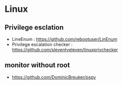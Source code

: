 # Linux

## Privilege esclation
- LineEnum : https://github.com/rebootuser/LinEnum
- Privilege escalation checker : https://github.com/sleventyeleven/linuxprivchecker

## monitor without root

- https://github.com/DominicBreuker/pspy
